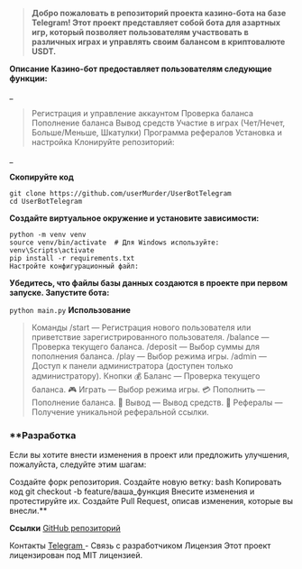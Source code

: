 > **Добро пожаловать в репозиторий проекта казино-бота на базе Telegram! Этот проект представляет собой бота для азартных игр, который позволяет пользователям участвовать в различных играх и управлять своим балансом в криптовалюте USDT.**




**Описание
Казино-бот предоставляет пользователям следующие функции:**

_

> Регистрация и управление аккаунтом
> Проверка баланса
> Пополнение баланса
> Вывод средств
> Участие в играх (Чет/Нечет, Больше/Меньше, Шкатулки)
> Программа рефералов
> Установка и настройка
> Клонируйте репозиторий:

_

**Скопируйте код**
```
git clone https://github.com/userMurder/UserBotTelegram
cd UserBotTelegram
```

**Создайте виртуальное окружение и установите зависимости:**
```
python -m venv venv
source venv/bin/activate  # Для Windows используйте: venv\Scripts\activate
pip install -r requirements.txt
Настройте конфигурационный файл:
```


**Убедитесь, что файлы базы данных создаются в проекте при первом запуске.
Запустите бота:**


`python main.py`
**Использование**

> Команды
> /start — Регистрация нового пользователя или приветствие зарегистрированного пользователя.
> /balance — Проверка текущего баланса.
> /deposit — Выбор суммы для пополнения баланса.
> /play — Выбор режима игры.
> /admin — Доступ к панели администратора (доступен только администратору).
> Кнопки
> 💰 Баланс — Проверка текущего баланса.
> 🎮 Играть — Выбор режима игры.
> 💳 Пополнить — Пополнение баланса.
> 🏦 Вывод — Вывод средств.
> 🎉 Рефералы — Получение уникальной реферальной ссылки.

### **Разработка
Если вы хотите внести изменения в проект или предложить улучшения, пожалуйста, следуйте этим шагам:

Создайте форк репозитория.
Создайте новую ветку:
bash
Копировать код
git checkout -b feature/ваша_функция
Внесите изменения и протестируйте их.
Создайте Pull Request, описав изменения, которые вы внесли.**

**Ссылки**
[GitHub репозиторий](https://github.com/userMurder/UserBotTelegram)

Контакты
[Telegram ](https://t.me/dev_paketik)- Связь с разработчиком
Лицензия
Этот проект лицензирован под MIT лицензией.
